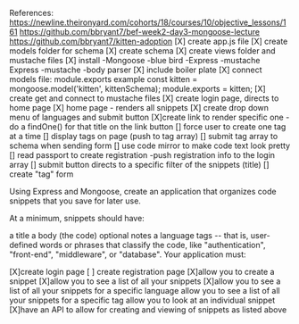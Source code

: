 References:
https://newline.theironyard.com/cohorts/18/courses/10/objective_lessons/161
https://github.com/bbryant7/bef-week2-day3-mongoose-lecture
https://github.com/bbryant7/kitten-adoption
[X] create app.js file
[X] create models folder for schema
[X] create schema
[X] create views folder and mustache files
[X] install
  -Mongoose
  -blue bird
  -Express
  -mustache Express
  -mustache
  -body parser
[X] include boiler plate
[X] connect models file: module.exports
example
const kitten = mongoose.model('kitten', kittenSchema);
module.exports = kitten;
[X] create get and connect to mustache files
[X] create login page, directs to home page
[X] home page - renders all snippets
[X] create drop down menu of languages and submit button
[X]create link to render specific one - do a findOne() for that title on the link button
[] force user to create one tag at a time
[] display tags on page (push to tag array)
[] submit tag array to schema when sending form
[] use code mirror to make code text look pretty
[] read passport to create registration
  -push registration info to the login array
[] submit button directs to a specific filter of the snippets (title)
[] create "tag" form




Using Express and Mongoose, create an application that organizes code snippets that you save for later use.

At a minimum, snippets should have:

a title
a body (the code)
optional notes
a language
tags -- that is, user-defined words or phrases that classify the code, like "authentication", "front-end", "middleware", or "database".
Your application must:


[X]create login page
[ ] create registration page
[X]allow you to create a snippet
[X]allow you to see a list of all your snippets
[X]allow you to see a list of all your snippets for a specific language
allow you to see a list of all your snippets for a specific tag
allow you to look at an individual snippet
[X]have an API to allow for creating and viewing of snippets as listed above
